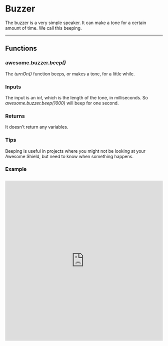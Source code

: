 # Buzzer

The buzzer is a very simple speaker. It can make a tone for a certain amount of time. We call this beeping.

***

## Functions

### awesome.buzzer.*beep()*

The _turnOn()_ function beeps, or makes a tone, for a little while.

### Inputs
The input is an _int_, which is the length of the tone, in milliseconds. So _awesome.buzzer.beep(1000)_ will beep for one second.

### Returns
It doesn't return any variables.

### Tips
Beeping is useful in projects where you might not be looking at your Awesome Shield, but need to know when something happens.

### Example
<iframe style="height: 510px; width: 100%; margin: 10px 0 10px;" allowTransparency="true" src="https://codebender.cc/embed/sketch:70635" frameborder="0"></iframe>
